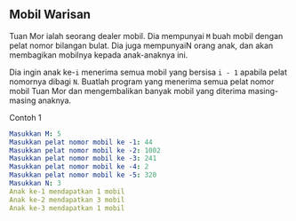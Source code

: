 ## Mobil Warisan

Tuan Mor ialah seorang dealer mobil. Dia mempunyai `M` buah mobil dengan pelat nomor bilangan bulat. Dia juga mempunyaiN orang anak, dan akan membagikan mobilnya kepada anak-anaknya ini. 

Dia ingin anak ke-`i` menerima semua mobil yang bersisa `i - 1` apabila pelat nomornya dibagi `N`. Buatlah program yang menerima semua pelat nomor mobil Tuan Mor dan mengembalikan banyak mobil yang diterima masing-masing anaknya.

Contoh 1
```yaml
Masukkan M: 5
Masukkan pelat nomor mobil ke -1: 44
Masukkan pelat nomor mobil ke -2: 1002
Masukkan pelat nomor mobil ke -3: 241
Masukkan pelat nomor mobil ke -4: 2
Masukkan pelat nomor mobil ke -5: 320
Masukkan N: 3
Anak ke-1 mendapatkan 1 mobil
Anak ke-2 mendapatkan 3 mobil
Anak ke-3 mendapatkan 1 mobil
```
